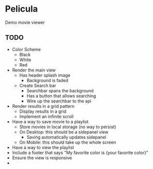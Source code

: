 # Pelicula
Demo movie viewer

## TODO
- Color Scheme
    - Black
    - White
    - Red
- Render the main view
  - Has header splash image
    - Background is faded
  - Create Search bar
    - Searchbar spans the background
    - Has a button that allows searching
    - Wire up the searchbar to the api
- Render results in a grid pattern
    - Display results in a grid
    - Implement an infinite scroll
- Have a way to save movie to a playlist
  - Store movies in local storage (no way to persist)
  - On Desktop: this should be a sidepanel view 
    - Saving automatically updates sidepanel
  - On Mobile: this should take up the whole screen
- Have a way to view the playlist
- Include a footer that says "My favorite color is {your favorite color}"
- Ensure the view is responsive
- 
